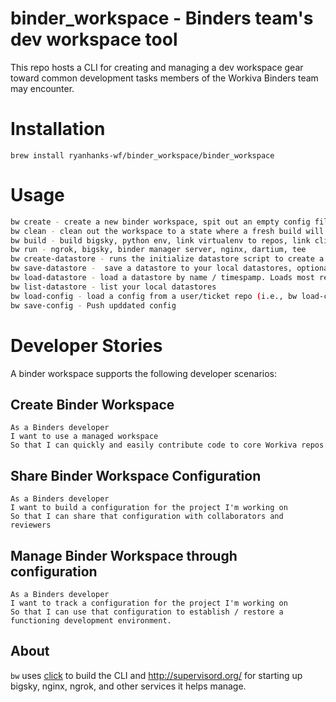 # binder_workspace - Binders team's dev workspace tool

This repo hosts a CLI for creating and managing a dev workspace gear toward common development tasks members of the Workiva Binders team may encounter.
# Installation
`brew install ryanhanks-wf/binder_workspace/binder_workspace`

# Usage
```sh
bw create - create a new binder workspace, spit out an empty config file with a sample config, initialize a branch to store the config
bw clean - clean out the workspace to a state where a fresh build will succeed
bw build - build bigsky, python env, link virtualenv to repos, link client side repos, build binder manager, doc viewer, binder manager admin
bw run - ngrok, bigsky, binder manager server, nginx, dartium, tee
bw create-datastore - runs the initialize datastore script to create a new datastore for your workspace
bw save-datastore -  save a datastore to your local datastores, optionally providing a name
bw load-datastore - load a datastore by name / timespamp. Loads most recently saved by default
bw list-datastore - list your local datastores
bw load-config - load a config from a user/ticket repo (i.e., bw load-config ryanhanks-wf/BINDERS-379)
bw save-config - Push upddated config
```

# Developer Stories

A binder workspace supports the following developer scenarios:

## Create Binder Workspace
~~~
As a Binders developer
I want to use a managed workspace
So that I can quickly and easily contribute code to core Workiva repos
~~~

## Share Binder Workspace Configuration
~~~
As a Binders developer
I want to build a configuration for the project I'm working on
So that I can share that configuration with collaborators and reviewers
~~~

## Manage Binder Workspace through configuration
~~~
As a Binders developer
I want to track a configuration for the project I'm working on
So that I can use that configuration to establish / restore a functioning development environment.
~~~

## About

`bw` uses [click](http://click.pocoo.org/5/) to build the CLI and http://supervisord.org/ for starting up bigsky, nginx, ngrok,
and other services it helps manage.
